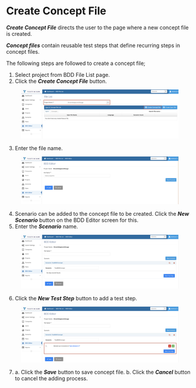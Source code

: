 # Create Concept File

_**Create Concept File**_ directs the user to the page where a new concept file is created.

_**Concept files**_ contain reusable test steps that define recurring steps in concept files.

The following steps are followed to create a concept file;

1. Select project from BDD File List page.
2. Click the _**Create Concept File**_ button.

<figure><img src="../../.gitbook/assets/Screenshot 2025-03-11 at 09.21.22.png" alt=""><figcaption></figcaption></figure>

3. Enter the file name.

<figure><img src="../../.gitbook/assets/Screenshot 2025-03-11 at 09.35.22.png" alt=""><figcaption></figcaption></figure>

4. Scenario can be added to the concept file to be created.                                                          Click the _**New Scenario**_ button on the BDD Editor screen for this.
5. Enter the _**Scenario**_ name.

<figure><img src="../../.gitbook/assets/Screenshot 2025-03-11 at 09.38.42 (1).png" alt=""><figcaption></figcaption></figure>

6. Click the _**New Test Step**_ button to add a test step.

<figure><img src="../../.gitbook/assets/Screenshot 2025-03-11 at 09.40.43.png" alt=""><figcaption></figcaption></figure>

7. a. Click the _**Save**_ button to save concept file.                                                                                        b. Click the _**Cancel**_ button to cancel the adding process.

